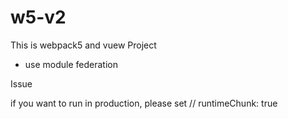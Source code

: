 # w5-v2
This is webpack5 and vuew Project

* use module federation

Issue

if you want to run in production, please set
// runtimeChunk: true
